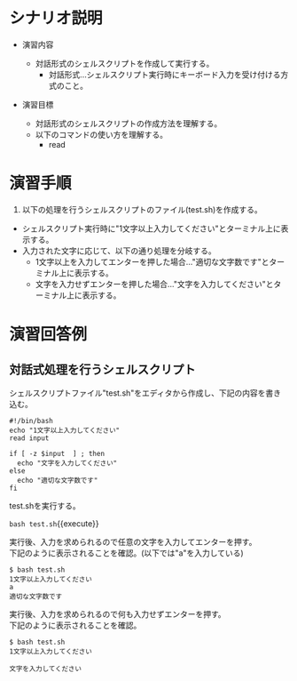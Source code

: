 # シナリオ説明
- 演習内容
  - 対話形式のシェルスクリプトを作成して実行する。
    - 対話形式…シェルスクリプト実行時にキーボード入力を受け付ける方式のこと。

- 演習目標
  - 対話形式のシェルスクリプトの作成方法を理解する。
  - 以下のコマンドの使い方を理解する。
    - read

# 演習手順

1) 以下の処理を行うシェルスクリプトのファイル(test.sh)を作成する。  
  - シェルスクリプト実行時に"1文字以上入力してください"とターミナル上に表示する。
  - 入力された文字に応じて、以下の通り処理を分岐する。
    - 1文字以上を入力してエンターを押した場合…"適切な文字数です"とターミナル上に表示する。
    - 文字を入力せずエンターを押した場合…"文字を入力してください"とターミナル上に表示する。


# 演習回答例  
## 対話式処理を行うシェルスクリプト  
シェルスクリプトファイル"test.sh"をエディタから作成し、下記の内容を書き込む。  

```
#!/bin/bash
echo "1文字以上入力してください"
read input

if [ -z $input  ] ; then
  echo "文字を入力してください"
else
  echo "適切な文字数です"
fi
```

test.shを実行する。  

`bash test.sh`{{execute}}

実行後、入力を求められるので任意の文字を入力してエンターを押す。  
下記のように表示されることを確認。(以下では"a"を入力している)  

```
$ bash test.sh
1文字以上入力してください
a
適切な文字数です
```

実行後、入力を求められるので何も入力せずエンターを押す。  
下記のように表示されることを確認。  

```
$ bash test.sh
1文字以上入力してください

文字を入力してください
```
